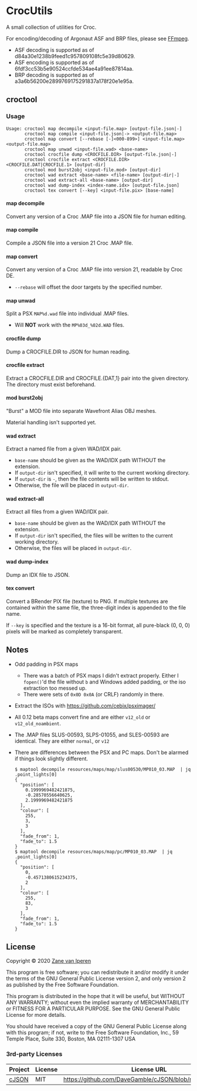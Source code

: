 # CrocUtils

A small collection of utilities for Croc.

For encoding/decoding of Argonaut ASF and BRP files, please see [FFmpeg](https://ffmpeg.org/).
* ASF decoding is supported as of d84a30e1238b9feed1c957809108fc5e39d80629.
* ASF encoding is supported as of 6fdf3cc53b5e90524ccfde534ae4a91ee87814aa.
* BRP decoding is supported as of a3a6b56200e2899769175291837a178f20e1e95a.

## croctool

### Usage
```
Usage: croctool map decompile <input-file.map> [output-file.json|-]
       croctool map compile <input-file.json|-> <output-file.map>
       croctool map convert [--rebase [-]<000-899>] <input-file.map> <output-file.map>
       croctool map unwad <input-file.wad> <base-name>
       croctool crocfile dump <CROCFILE.DIR> [output-file.json|-]
       croctool crocfile extract <CROCFILE.DIR> <CROCFILE.DAT|CROCFILE.1> [output-dir]
       croctool mod burst2obj <input-file.mod> [output-dir]
       croctool wad extract <base-name> <file-name> [output-dir|-]
       croctool wad extract-all <base-name> [output-dir]
       croctool wad dump-index <index-name.idx> [output-file.json]
       croctool tex convert [--key] <input-file.pix> [base-name]
```

#### map decompile

Convert any version of a Croc .MAP file into a JSON file for human editing.

#### map compile
Compile a JSON file into a version 21 Croc .MAP file.

#### map convert
Convert any version of a Croc .MAP file into version 21, readable by Croc DE.

* `--rebase` will offset the door targets by the specified number.

#### map unwad

Split a PSX `MAP%d.wad` file into individual .MAP files.

- Will **NOT** work with the `MP%03d_%02d.WAD` files.

#### crocfile dump

Dump a CROCFILE.DIR to JSON for human reading.

#### crocfile extract
Extract a CROCFILE.DIR and CROCFILE.{DAT,1} pair into the given directory.
The directory must exist beforehand.

#### mod burst2obj

"Burst" a MOD file into separate Wavefront Alias OBJ meshes.

Material handling isn't supported yet.

#### wad extract

Extract a named file from a given WAD/IDX pair.
* `base-name` should be given as the WAD/IDX path WITHOUT the extension.
* If `output-dir` isn't specified, it will write to the current working directory.
* If `output-dir` is `-`, then the file contents will be written to stdout.
* Otherwise, the file will be placed in `output-dir`.

#### wad extract-all

Extract all files from a given WAD/IDX pair.
* `base-name` should be given as the WAD/IDX path WITHOUT the extension.
* If `output-dir` isn't specified, the files will be written to the current working directory.
* Otherwise, the files will be placed in `output-dir`.

#### wad dump-index

Dump an IDX file to JSON.

#### tex convert

Convert a BRender PIX file (texture) to PNG.
If multiple textures are contained within the same file, the three-digit index
is appended to the file name.

If `--key` is specified and the texture is a 16-bit format, all pure-black (0, 0, 0) pixels
will be marked as completely transparent.

## Notes

* Odd padding in PSX maps
  - There was a batch of PSX maps I didn't extract properly.
    Either I `fopen()`'d the file without `b` and Windows
    added padding, or the iso extraction too messed up.
  - There were sets of `0x0D 0x0A` (or CRLF) randomly in there.
* Extract the ISOs with https://github.com/cebix/psximager/
* All 0.12 beta maps convert fine and are either `v12_old` or `v12_old_noambient`.
* The .MAP files SLUS-00593, SLPS-01055, and SLES-00593 are identical. They are either `normal`, or `v12`

* There are differences between the PSX and PC maps. Don't be alarmed if things look slightly different.
    ```
    $ maptool decompile resources/maps/map/slus00530/MP010_03.MAP  | jq .point_lights[0]
    {
      "position": [
        0.1999969482421875,
        -0.28570556640625,
        2.1999969482421875
      ],
      "colour": [
        255,
        3,
        3
      ],
      "fade_from": 1,
      "fade_to": 1.5
    }
    $ maptool decompile resources/maps/map/pc/MP010_03.MAP  | jq .point_lights[0]
    {
      "position": [
        0,
        -0.4571380615234375,
        2
      ],
      "colour": [
        255,
        83,
        3
      ],
      "fade_from": 1,
      "fade_to": 1.5
    }
    ```

## License

Copyright &copy; 2020 [Zane van Iperen](mailto:zane@zanevaniperen.com)

This program is free software; you can redistribute it and/or modify
it under the terms of the GNU General Public License version 2, and only
version 2 as published by the Free Software Foundation.

This program is distributed in the hope that it will be useful,
but WITHOUT ANY WARRANTY; without even the implied warranty of
MERCHANTABILITY or FITNESS FOR A PARTICULAR PURPOSE.  See the
GNU General Public License for more details.

You should have received a copy of the GNU General Public License
along with this program; if not, write to the Free Software
Foundation, Inc., 59 Temple Place, Suite 330, Boston, MA  02111-1307  USA

### 3rd-party Licenses

| Project | License | License URL |
| ------- | ------- | ----------- |
| [cJSON](https://github.com/DaveGamble/cJSON) | MIT | https://github.com/DaveGamble/cJSON/blob/master/LICENSE |
